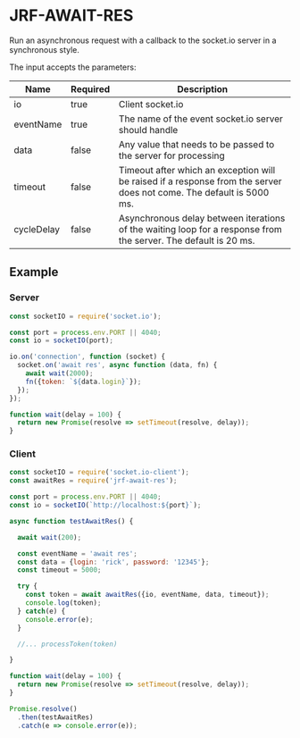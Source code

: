 # JRF-AWAIT-RES

Run an asynchronous request with a callback to the socket.io server in a synchronous style.

The input accepts the parameters:

| Name | Required | Description |
| --- | --- | --- |
| io | true | Client socket.io |
| eventName | true | The name of the event socket.io server should handle |
| data | false | Any value that needs to be passed to the server for processing |
| timeout | false | Timeout after which an exception will be raised if a response from the server does not come. The default is 5000 ms. |
| cycleDelay | false | Asynchronous delay between iterations of the waiting loop for a response from the server. The default is 20 ms. |

## Example

### Server

```js
const socketIO = require('socket.io');

const port = process.env.PORT || 4040;
const io = socketIO(port);

io.on('connection', function (socket) {
  socket.on('await res', async function (data, fn) {
    await wait(2000);
    fn({token: `${data.login}`});
  });
});

function wait(delay = 100) {
  return new Promise(resolve => setTimeout(resolve, delay));
}
```

### Client

```js
const socketIO = require('socket.io-client');
const awaitRes = require('jrf-await-res');

const port = process.env.PORT || 4040;
const io = socketIO(`http://localhost:${port}`);

async function testAwaitRes() {

  await wait(200);

  const eventName = 'await res';
  const data = {login: 'rick', password: '12345'};
  const timeout = 5000;

  try {
    const token = await awaitRes({io, eventName, data, timeout});
    console.log(token);
  } catch(e) {
    console.error(e);
  }

  //... processToken(token)

}

function wait(delay = 100) {
  return new Promise(resolve => setTimeout(resolve, delay));
}

Promise.resolve()
  .then(testAwaitRes)
  .catch(e => console.error(e));

```